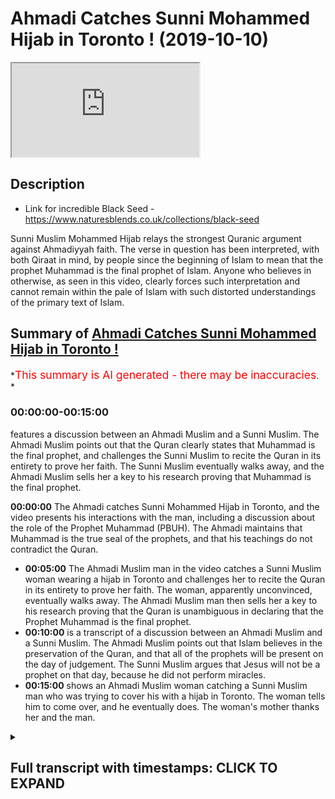 # Ahmadi Catches Sunni Mohammed Hijab in Toronto ! (2019-10-10)

<iframe loading='lazy' allow='autoplay' src='https://www.youtube.com/embed/yl2ifwqqOtQ'></iframe>

## Description

- Link for incredible Black Seed - <https://www.naturesblends.co.uk/collections/black-seed>

Sunni Muslim Mohammed Hijab relays the strongest Quranic argument against Ahmadiyyah faith. The verse in question has been interpreted, with both Qiraat in mind, by people since the beginning of Islam to mean that the prophet Muhammad is the final prophet of Islam. Anyone who believes in otherwise, as seen in this video, clearly forces such interpretation and cannot remain within the pale of Islam with such distorted understandings of the primary text of Islam.

## Summary of [Ahmadi Catches Sunni Mohammed Hijab in Toronto !](https://www.youtube.com/watch?v=yl2ifwqqOtQ)

*<span style="color:red; font-size:125%">This summary is AI generated - there may be inaccuracies</span>. *

### <a onclick="modifyYTiframeseektime('0')">00:00:00-00:15:00</a>

 features a discussion between an Ahmadi Muslim and a Sunni Muslim. The Ahmadi Muslim points out that the Quran clearly states that Muhammad is the final prophet, and challenges the Sunni Muslim to recite the Quran in its entirety to prove her faith. The Sunni Muslim eventually walks away, and the Ahmadi Muslim sells her a key to his research proving that Muhammad is the final prophet.

**<a onclick="modifyYTiframeseektime('0')">00:00:00</a>** The Ahmadi catches Sunni Mohammed Hijab in Toronto, and the video presents his interactions with the man, including a discussion about the role of the Prophet Muhammad (PBUH). The Ahmadi maintains that Muhammad is the true seal of the prophets, and that his teachings do not contradict the Quran.

- **<a onclick="modifyYTiframeseektime('300')">00:05:00</a>** The Ahmadi Muslim man in the video catches a Sunni Muslim woman wearing a hijab in Toronto and challenges her to recite the Quran in its entirety to prove her faith. The woman, apparently unconvinced, eventually walks away. The Ahmadi Muslim man then sells her a key to his research proving that the Quran is unambiguous in declaring that the Prophet Muhammad is the final prophet.
- **<a onclick="modifyYTiframeseektime('600')">00:10:00</a>**  is a transcript of a discussion between an Ahmadi Muslim and a Sunni Muslim. The Ahmadi Muslim points out that Islam believes in the preservation of the Quran, and that all of the prophets will be present on the day of judgement. The Sunni Muslim argues that Jesus will not be a prophet on that day, because he did not perform miracles.
- **<a onclick="modifyYTiframeseektime('900')">00:15:00</a>** shows an Ahmadi Muslim woman catching a Sunni Muslim man who was trying to cover his  with a hijab in Toronto. The woman tells him to come over, and he eventually does. The woman's mother thanks her and the man.

<details><summary><h2>Full transcript with timestamps: CLICK TO EXPAND</h2></summary>

<a onclick="modifyYTiframeseektime('0')">0:00:00</a> Mollie Kuramoto liable catalyzed make  
<a onclick="modifyYTiframeseektime('2')">0:00:02</a> sure that you try these supplements out  
<a onclick="modifyYTiframeseektime('5')">0:00:05</a> there very very good very healthy  
<a onclick="modifyYTiframeseektime('7')">0:00:07</a> natural and you can check the link in  
<a onclick="modifyYTiframeseektime('11')">0:00:11</a> the description box that is nature's  
<a onclick="modifyYTiframeseektime('13')">0:00:13</a> blend black seed oil and they have other  
<a onclick="modifyYTiframeseektime('15')">0:00:15</a> things as well oh yeah a little boy boy  
<a onclick="modifyYTiframeseektime('21')">0:00:21</a> boy hope you enjoy the video so this  
<a onclick="modifyYTiframeseektime('25')">0:00:25</a> first can't be talking about you know  
<a onclick="modifyYTiframeseektime('29')">0:00:29</a> why because the narrative is juices  
<a onclick="modifyYTiframeseektime('34')">0:00:34</a> right he's the second coming of Jesus  
<a onclick="modifyYTiframeseektime('39')">0:00:39</a> this is Jesus in the verse that's  
<a onclick="modifyYTiframeseektime('41')">0:00:41</a> talking there's going to be a prefer  
<a onclick="modifyYTiframeseektime('42')">0:00:42</a> after me called amp so he's the French  
<a onclick="modifyYTiframeseektime('45')">0:00:45</a> in this verse this Jesus Christ is  
<a onclick="modifyYTiframeseektime('49')">0:00:49</a> differentiating between himself and  
<a onclick="modifyYTiframeseektime('51')">0:00:51</a> damnit do you see this point because  
<a onclick="modifyYTiframeseektime('55')">0:00:55</a> Jesus insane embodies Muhammad there's  
<a onclick="modifyYTiframeseektime('59')">0:00:59</a> going to be a prophet after me called  
<a onclick="modifyYTiframeseektime('60')">0:01:00</a> Ahmed and it's not him and it's not a  
<a onclick="modifyYTiframeseektime('64')">0:01:04</a> sir it's a different individual  
<a onclick="modifyYTiframeseektime('65')">0:01:05</a> completely docile said about the  
<a onclick="modifyYTiframeseektime('71')">0:01:11</a> latter-day Messiah right so that's him  
<a onclick="modifyYTiframeseektime('75')">0:01:15</a> but then the moment also prophesied in  
<a onclick="modifyYTiframeseektime('77')">0:01:17</a> the Koran that the latter day Messiah  
<a onclick="modifyYTiframeseektime('79')">0:01:19</a> will come believe it just it's just a  
<a onclick="modifyYTiframeseektime('88')">0:01:28</a> person that that is we believe is Kalam  
<a onclick="modifyYTiframeseektime('90')">0:01:30</a> emit you guys believe it's because era  
<a onclick="modifyYTiframeseektime('96')">0:01:36</a> because he says death right it can be  
<a onclick="modifyYTiframeseektime('98')">0:01:38</a> ISA or again right cuz in the Quran  
<a onclick="modifyYTiframeseektime('101')">0:01:41</a> itself all messengers before the holy  
<a onclick="modifyYTiframeseektime('103')">0:01:43</a> prophet of nine with respect the over  
<a onclick="modifyYTiframeseektime('105')">0:01:45</a> all due respect even if we took even if  
<a onclick="modifyYTiframeseektime('108')">0:01:48</a> we take your interpretation of that  
<a onclick="modifyYTiframeseektime('109')">0:01:49</a> seriously and that Jesus is dead yeah  
<a onclick="modifyYTiframeseektime('111')">0:01:51</a> let's take your interpretation seriously  
<a onclick="modifyYTiframeseektime('112')">0:01:52</a> even if Jesus is dead it doesn't mean  
<a onclick="modifyYTiframeseektime('115')">0:01:55</a> that the person that has to be the next  
<a onclick="modifyYTiframeseektime('116')">0:01:56</a> Messiah is gonna be a map so the result  
<a onclick="modifyYTiframeseektime('120')">0:02:00</a> then we start talking about like the  
<a onclick="modifyYTiframeseektime('122')">0:02:02</a> character ray of the promised Messiah  
<a onclick="modifyYTiframeseektime('123')">0:02:03</a> I'm sorry  
<a onclick="modifyYTiframeseektime('125')">0:02:05</a> because our time with the character and  
<a onclick="modifyYTiframeseektime('127')">0:02:07</a> the signs in the ground that showed that  
<a onclick="modifyYTiframeseektime('129')">0:02:09</a> use ones can give me some idea  
<a onclick="modifyYTiframeseektime('131')">0:02:11</a> truthfulness right but right he's known  
<a onclick="modifyYTiframeseektime('136')">0:02:16</a> as a truthful person right not like the  
<a onclick="modifyYTiframeseektime('138')">0:02:18</a> criteria or somebody to be composite  
<a onclick="modifyYTiframeseektime('140')">0:02:20</a> right which worse are you talking about  
<a onclick="modifyYTiframeseektime('142')">0:02:22</a> I think it's from the Hatice actually  
<a onclick="modifyYTiframeseektime('145')">0:02:25</a> alright so it directly corresponds to  
<a onclick="modifyYTiframeseektime('147')">0:02:27</a> the Quran wreck it doesn't contradict  
<a onclick="modifyYTiframeseektime('149')">0:02:29</a> this I understand what you say you  
<a onclick="modifyYTiframeseektime('155')">0:02:35</a> confuse I understand you look like  
<a onclick="modifyYTiframeseektime('157')">0:02:37</a> you're honest and genuine I'm humble  
<a onclick="modifyYTiframeseektime('160')">0:02:40</a> individual and I respect the fact that  
<a onclick="modifyYTiframeseektime('161')">0:02:41</a> he's taking the time to come and ask me  
<a onclick="modifyYTiframeseektime('163')">0:02:43</a> these questions I really do I'm gonna  
<a onclick="modifyYTiframeseektime('165')">0:02:45</a> give you two or three evidences I think  
<a onclick="modifyYTiframeseektime('167')">0:02:47</a> which means that they don't actually  
<a onclick="modifyYTiframeseektime('169')">0:02:49</a> allow anyone to have any I want you to  
<a onclick="modifyYTiframeseektime('195')">0:03:15</a> come see me by all means come recluses  
<a onclick="modifyYTiframeseektime('201')">0:03:21</a> that's not a problem because I don't  
<a onclick="modifyYTiframeseektime('203')">0:03:23</a> have to give my number to people what's  
<a onclick="modifyYTiframeseektime('205')">0:03:25</a> up with all due respect I've got a lot  
<a onclick="modifyYTiframeseektime('206')">0:03:26</a> of people what Atkins you know but if  
<a onclick="modifyYTiframeseektime('208')">0:03:28</a> someone wants to if someone was to speak  
<a onclick="modifyYTiframeseektime('211')">0:03:31</a> to me I'm gonna be in the conference  
<a onclick="modifyYTiframeseektime('212')">0:03:32</a> tonight so you can come to the  
<a onclick="modifyYTiframeseektime('214')">0:03:34</a> conference he's welcome to the  
<a onclick="modifyYTiframeseektime('215')">0:03:35</a> conference okay and if you want to have  
<a onclick="modifyYTiframeseektime('218')">0:03:38</a> a discussion with me after the  
<a onclick="modifyYTiframeseektime('219')">0:03:39</a> conference  
<a onclick="modifyYTiframeseektime('219')">0:03:39</a> consider this a public and you either go  
<a onclick="modifyYTiframeseektime('222')">0:03:42</a> tell him right yeah cuz yeah I don't  
<a onclick="modifyYTiframeseektime('225')">0:03:45</a> want to waste time with anyone  
<a onclick="modifyYTiframeseektime('227')">0:03:47</a> right we consider this a public  
<a onclick="modifyYTiframeseektime('229')">0:03:49</a> invitation I'm saying consider a public  
<a onclick="modifyYTiframeseektime('236')">0:03:56</a> invitation okay a public invitation for  
<a onclick="modifyYTiframeseektime('239')">0:03:59</a> you your your friend that you're  
<a onclick="modifyYTiframeseektime('241')">0:04:01</a> considering a scholar yeah he's a  
<a onclick="modifyYTiframeseektime('242')">0:04:02</a> scholar in the Hadees so you know fine  
<a onclick="modifyYTiframeseektime('247')">0:04:07</a> obviously I can't nope it's not about  
<a onclick="modifyYTiframeseektime('249')">0:04:09</a> being you bro finally the true facility  
<a onclick="modifyYTiframeseektime('253')">0:04:13</a> even if I don't approve you right I  
<a onclick="modifyYTiframeseektime('254')">0:04:14</a> couldn't right yeah it's not it's  
<a onclick="modifyYTiframeseektime('257')">0:04:17</a> alright if you had the truth and I  
<a onclick="modifyYTiframeseektime('259')">0:04:19</a> didn't I would not be able to prove you  
<a onclick="modifyYTiframeseektime('260')">0:04:20</a> wrong if I tried to prove to you that  
<a onclick="modifyYTiframeseektime('262')">0:04:22</a> two plus two equals five whatever  
<a onclick="modifyYTiframeseektime('264')">0:04:24</a> however clever I am it's not gonna work  
<a onclick="modifyYTiframeseektime('266')">0:04:26</a> because no one's gonna believe it I  
<a onclick="modifyYTiframeseektime('270')">0:04:30</a> think this is less complicated because  
<a onclick="modifyYTiframeseektime('272')">0:04:32</a> you have a prophet saying let there be a  
<a onclick="modifyYTiframeseektime('273')">0:04:33</a> body there's no prefer to me you have in  
<a onclick="modifyYTiframeseektime('276')">0:04:36</a> the Quran it says Ottoman Navy in that  
<a onclick="modifyYTiframeseektime('278')">0:04:38</a> he's the fine no profit no just so it's  
<a onclick="modifyYTiframeseektime('281')">0:04:41</a> to Christ there's a long time that's to  
<a onclick="modifyYTiframeseektime('284')">0:04:44</a> you there's to your heart I'm a seal and  
<a onclick="modifyYTiframeseektime('287')">0:04:47</a> heart Tim is final seal bro do you know  
<a onclick="modifyYTiframeseektime('293')">0:04:53</a> the phrase oh there's two Korat you can  
<a onclick="modifyYTiframeseektime('296')">0:04:56</a> recite it as hot n and hot Tim hard time  
<a onclick="modifyYTiframeseektime('299')">0:04:59</a> means the seal of the prophets heart Tim  
<a onclick="modifyYTiframeseektime('302')">0:05:02</a> means the final prophet heart it means  
<a onclick="modifyYTiframeseektime('304')">0:05:04</a> your is the final one unless someone  
<a onclick="modifyYTiframeseektime('307')">0:05:07</a> wants to say I don't believe in that  
<a onclick="modifyYTiframeseektime('308')">0:05:08</a> Quran in that case I'll say if that  
<a onclick="modifyYTiframeseektime('311')">0:05:11</a> person says I'm sorry to say because the  
<a onclick="modifyYTiframeseektime('313')">0:05:13</a> Quran says if I taught me no know about  
<a onclick="modifyYTiframeseektime('315')">0:05:15</a> leaky tabby or check for an IV Bob do  
<a onclick="modifyYTiframeseektime('317')">0:05:17</a> you believe in Plus of the book and  
<a onclick="modifyYTiframeseektime('318')">0:05:18</a> disbelieve in parts of the book so you  
<a onclick="modifyYTiframeseektime('320')">0:05:20</a> believe in it when it's in line with  
<a onclick="modifyYTiframeseektime('322')">0:05:22</a> your with what scholars say and you just  
<a onclick="modifyYTiframeseektime('325')">0:05:25</a> believe in it when it's more in line  
<a onclick="modifyYTiframeseektime('326')">0:05:26</a> with and that's what the Quran says it  
<a onclick="modifyYTiframeseektime('328')">0:05:28</a> Taliban al bab has been duly level mercy  
<a onclick="modifyYTiframeseektime('331')">0:05:31</a> happy no Maryam Allah since that they've  
<a onclick="modifyYTiframeseektime('333')">0:05:33</a> taken the rabbi's in the priests as God  
<a onclick="modifyYTiframeseektime('335')">0:05:35</a> to precise a lot and I said no Maria so  
<a onclick="modifyYTiframeseektime('338')">0:05:38</a> as far as not to fall into that category  
<a onclick="modifyYTiframeseektime('340')">0:05:40</a> of people and then I'd even had him who  
<a onclick="modifyYTiframeseektime('345')">0:05:45</a> who was an extra Sein  
<a onclick="modifyYTiframeseektime('347')">0:05:47</a> he said we didn't used to take her who  
<a onclick="modifyYTiframeseektime('349')">0:05:49</a> didn't used to say Carabas amongst as  
<a onclick="modifyYTiframeseektime('351')">0:05:51</a> gods besides God then the Prophet said  
<a onclick="modifyYTiframeseektime('353')">0:05:53</a> to him did they not make Hallel what  
<a onclick="modifyYTiframeseektime('355')">0:05:55</a> alarm it's Haram and make her a llama  
<a onclick="modifyYTiframeseektime('358')">0:05:58</a> Talon and they said he said yeah so the  
<a onclick="modifyYTiframeseektime('360')">0:06:00</a> point is is that you've all got to be  
<a onclick="modifyYTiframeseektime('361')">0:06:01</a> clear we speaking to Christians with a  
<a onclick="modifyYTiframeseektime('363')">0:06:03</a> look for example truly is not mentioned  
<a onclick="modifyYTiframeseektime('365')">0:06:05</a> in your Bible co-equal co-channel  
<a onclick="modifyYTiframeseektime('368')">0:06:08</a> persons of the Trinity you know this was  
<a onclick="modifyYTiframeseektime('370')">0:06:10</a> the development that came 300 years  
<a onclick="modifyYTiframeseektime('372')">0:06:12</a> after which they show us something  
<a onclick="modifyYTiframeseektime('373')">0:06:13</a> concrete within your own unpreserved  
<a onclick="modifyYTiframeseektime('375')">0:06:15</a> texts we're saying we're even better  
<a onclick="modifyYTiframeseektime('377')">0:06:17</a> than look we have the same preserved  
<a onclick="modifyYTiframeseektime('379')">0:06:19</a> text look ucky me and you have preserved  
<a onclick="modifyYTiframeseektime('381')">0:06:21</a> text they don't have preserved text  
<a onclick="modifyYTiframeseektime('384')">0:06:24</a> we agree with the anus Allah we have a  
<a onclick="modifyYTiframeseektime('386')">0:06:26</a> perfect it's a perfect book and is  
<a onclick="modifyYTiframeseektime('388')">0:06:28</a> preserved no one can say this verse is  
<a onclick="modifyYTiframeseektime('389')">0:06:29</a> not meant to be recited like that if I  
<a onclick="modifyYTiframeseektime('391')">0:06:31</a> say heart him unless why if someone says  
<a onclick="modifyYTiframeseektime('395')">0:06:35</a> yeah so if someone says this there's  
<a onclick="modifyYTiframeseektime('398')">0:06:38</a> only two you can't have a different  
<a onclick="modifyYTiframeseektime('400')">0:06:40</a> interpretation I'm saying this I'm  
<a onclick="modifyYTiframeseektime('402')">0:06:42</a> saying that if this are these are the  
<a onclick="modifyYTiframeseektime('404')">0:06:44</a> two only ways to reciting at verse 10  
<a onclick="modifyYTiframeseektime('407')">0:06:47</a> and hurt him  
<a onclick="modifyYTiframeseektime('408')">0:06:48</a> yeah hard time means the seal you're  
<a onclick="modifyYTiframeseektime('410')">0:06:50</a> right I agree with you  
<a onclick="modifyYTiframeseektime('411')">0:06:51</a> ha Tim means their final like for  
<a onclick="modifyYTiframeseektime('416')">0:06:56</a> example you can recite you know malakoma  
<a onclick="modifyYTiframeseektime('418')">0:06:58</a> dean malakoma team is the owner of the  
<a onclick="modifyYTiframeseektime('420')">0:07:00</a> day of judgment  
<a onclick="modifyYTiframeseektime('421')">0:07:01</a> Mele Chioma Dean sick one forgot family  
<a onclick="modifyYTiframeseektime('431')">0:07:11</a> this is it malakoma Deen means owner of  
<a onclick="modifyYTiframeseektime('433')">0:07:13</a> the day of judgment Malek Yama team  
<a onclick="modifyYTiframeseektime('436')">0:07:16</a> malakoma team means the king of the day  
<a onclick="modifyYTiframeseektime('439')">0:07:19</a> of judgment now if someone says I don't  
<a onclick="modifyYTiframeseektime('441')">0:07:21</a> believe that Allah is the king of the  
<a onclick="modifyYTiframeseektime('442')">0:07:22</a> day of judgment I don't believe that  
<a onclick="modifyYTiframeseektime('445')">0:07:25</a> I'll say why are you disbelieving in to  
<a onclick="modifyYTiframeseektime('447')">0:07:27</a> us I say Mele kill me Dean I think the  
<a onclick="modifyYTiframeseektime('449')">0:07:29</a> Sony verse from Quran Allah says Allah  
<a onclick="modifyYTiframeseektime('451')">0:07:31</a> is the owner yeah so you believe this is  
<a onclick="modifyYTiframeseektime('455')">0:07:35</a> haunted so hot it is preserved yes you  
<a onclick="modifyYTiframeseektime('458')">0:07:38</a> know you're not gonna say that the word  
<a onclick="modifyYTiframeseektime('459')">0:07:39</a> heart him is unpreserved the one's heart  
<a onclick="modifyYTiframeseektime('461')">0:07:41</a> him and heart and both of them are  
<a onclick="modifyYTiframeseektime('462')">0:07:42</a> preserved Plus Alliance preserve pipe if  
<a onclick="modifyYTiframeseektime('465')">0:07:45</a> if hearten is preserved and the Quran is  
<a onclick="modifyYTiframeseektime('467')">0:07:47</a> preserved  
<a onclick="modifyYTiframeseektime('468')">0:07:48</a> there's only one more thing you can do  
<a onclick="modifyYTiframeseektime('470')">0:07:50</a> now you have to go into the books of the  
<a onclick="modifyYTiframeseektime('474')">0:07:54</a> Arabs the three Arabs the poetry the  
<a onclick="modifyYTiframeseektime('478')">0:07:58</a> power miss Oracle the dictionaries and  
<a onclick="modifyYTiframeseektime('481')">0:08:01</a> find me anyone that says heart him does  
<a onclick="modifyYTiframeseektime('484')">0:08:04</a> not mean the final if you find that  
<a onclick="modifyYTiframeseektime('486')">0:08:06</a> allow shake your hand and agree with you  
<a onclick="modifyYTiframeseektime('488')">0:08:08</a> but if you can't find that then we must  
<a onclick="modifyYTiframeseektime('490')">0:08:10</a> agree the Quran is explicit and is  
<a onclick="modifyYTiframeseektime('493')">0:08:13</a> unequivocal and it's unambiguous and is  
<a onclick="modifyYTiframeseektime('496')">0:08:16</a> completely clear in the fact that the  
<a onclick="modifyYTiframeseektime('500')">0:08:20</a> Quran says ha Tim which means the final  
<a onclick="modifyYTiframeseektime('504')">0:08:24</a> not only hot ember hurt him you see the  
<a onclick="modifyYTiframeseektime('506')">0:08:26</a> point here this is a lie it is an  
<a onclick="modifyYTiframeseektime('509')">0:08:29</a> impossible verse to translate the other  
<a onclick="modifyYTiframeseektime('511')">0:08:31</a> way cut him yeah  
<a onclick="modifyYTiframeseektime('514')">0:08:34</a> I'm selling you a key I've done the  
<a onclick="modifyYTiframeseektime('516')">0:08:36</a> research I can't  
<a onclick="modifyYTiframeseektime('517')">0:08:37</a> for to make a mistake do you know how  
<a onclick="modifyYTiframeseektime('518')">0:08:38</a> many people are gonna watch this I can't  
<a onclick="modifyYTiframeseektime('520')">0:08:40</a> afford to make a mistake yeah I've read  
<a onclick="modifyYTiframeseektime('524')">0:08:44</a> yeah I can't right now I can't afford to  
<a onclick="modifyYTiframeseektime('527')">0:08:47</a> make a mistake Hatem means the final and  
<a onclick="modifyYTiframeseektime('529')">0:08:49</a> so if that was not the case they would  
<a onclick="modifyYTiframeseektime('532')">0:08:52</a> be making thousands of videos about me  
<a onclick="modifyYTiframeseektime('534')">0:08:54</a> saying look he doesn't even know Arabic  
<a onclick="modifyYTiframeseektime('536')">0:08:56</a> because Hudson doesn't mean final like  
<a onclick="modifyYTiframeseektime('544')">0:09:04</a> Malik and Malik you have Malik is a  
<a onclick="modifyYTiframeseektime('547')">0:09:07</a> killer of the Quran which means owner  
<a onclick="modifyYTiframeseektime('550')">0:09:10</a> yes yes it's true killer as at the Quran  
<a onclick="modifyYTiframeseektime('553')">0:09:13</a> I'm sure you're aware of this yeah so  
<a onclick="modifyYTiframeseektime('555')">0:09:15</a> you can recite them if you look at the  
<a onclick="modifyYTiframeseektime('557')">0:09:17</a> Quran you can recite for Tom Foreman  
<a onclick="modifyYTiframeseektime('558')">0:09:18</a> alhamdulillah blah I mean I marry Keo it  
<a onclick="modifyYTiframeseektime('562')">0:09:22</a> could be seal of the prophets  
<a onclick="modifyYTiframeseektime('565')">0:09:25</a> look cannot be a contradiction  
<a onclick="modifyYTiframeseektime('567')">0:09:27</a> look yeah when you have a killer like  
<a onclick="modifyYTiframeseektime('570')">0:09:30</a> that if you never be contradictory to  
<a onclick="modifyYTiframeseektime('572')">0:09:32</a> each other that means you're saying this  
<a onclick="modifyYTiframeseektime('573')">0:09:33</a> contradiction the Quran sorry look  
<a onclick="modifyYTiframeseektime('575')">0:09:35</a> there's the point is not preserved or  
<a onclick="modifyYTiframeseektime('577')">0:09:37</a> that is contradicting itself or you try  
<a onclick="modifyYTiframeseektime('579')">0:09:39</a> and bring out some new Arabic some funky  
<a onclick="modifyYTiframeseektime('581')">0:09:41</a> Arabic but in either three cases the  
<a onclick="modifyYTiframeseektime('583')">0:09:43</a> situation is one situation is the Quran  
<a onclick="modifyYTiframeseektime('586')">0:09:46</a> says it's the final prophet and there's  
<a onclick="modifyYTiframeseektime('587')">0:09:47</a> no way of bypassing that unless someone  
<a onclick="modifyYTiframeseektime('590')">0:09:50</a> does some kind of Co for you see what  
<a onclick="modifyYTiframeseektime('593')">0:09:53</a> I'm trying to say you have to say that  
<a onclick="modifyYTiframeseektime('595')">0:09:55</a> the finds are contradicting itself you  
<a onclick="modifyYTiframeseektime('596')">0:09:56</a> have says I'm preserved or you say the  
<a onclick="modifyYTiframeseektime('598')">0:09:58</a> Arabic I've got it completely wrong and  
<a onclick="modifyYTiframeseektime('599')">0:09:59</a> you give me some evidences from the  
<a onclick="modifyYTiframeseektime('601')">0:10:01</a> first 300 pre Islam show me that you get  
<a onclick="modifyYTiframeseektime('604')">0:10:04</a> aunt Alicia dead or the Lockhart's of  
<a onclick="modifyYTiframeseektime('606')">0:10:06</a> the Arabs and tell me that you know give  
<a onclick="modifyYTiframeseektime('609')">0:10:09</a> me some evidence that Hakim doesn't mean  
<a onclick="modifyYTiframeseektime('611')">0:10:11</a> you have to go yeah I'm finish is  
<a onclick="modifyYTiframeseektime('614')">0:10:14</a> anything you want to say to that  
<a onclick="modifyYTiframeseektime('616')">0:10:16</a> do you see does that make sense for it  
<a onclick="modifyYTiframeseektime('617')">0:10:17</a> makes sense but I we have like we like  
<a onclick="modifyYTiframeseektime('621')">0:10:21</a> we have some like Arabic dictionary  
<a onclick="modifyYTiframeseektime('623')">0:10:23</a> right yes we we only seem cotton but you  
<a onclick="modifyYTiframeseektime('631')">0:10:31</a> only believe in the seal of the prophets  
<a onclick="modifyYTiframeseektime('633')">0:10:33</a> like that that's that's the that's the  
<a onclick="modifyYTiframeseektime('635')">0:10:35</a> first the translation the first seal of  
<a onclick="modifyYTiframeseektime('637')">0:10:37</a> the process is find us  
<a onclick="modifyYTiframeseektime('638')">0:10:38</a> even I like are saying that right so I'm  
<a onclick="modifyYTiframeseektime('643')">0:10:43</a> a Muslim right regardless I are you a  
<a onclick="modifyYTiframeseektime('645')">0:10:45</a> Muslim that believes in the preservation  
<a onclick="modifyYTiframeseektime('646')">0:10:46</a> of the Quran yes all right so when I say  
<a onclick="modifyYTiframeseektime('649')">0:10:49</a> if I  
<a onclick="modifyYTiframeseektime('649')">0:10:49</a> I'm reciting the Quran now and I'm in  
<a onclick="modifyYTiframeseektime('652')">0:10:52</a> the prayer and I say Mele Chioma Dean  
<a onclick="modifyYTiframeseektime('654')">0:10:54</a> are you gonna correct me not Malik Malik  
<a onclick="modifyYTiframeseektime('659')">0:10:59</a> Malik means King but it's you know the  
<a onclick="modifyYTiframeseektime('663')">0:11:03</a> son cannot ten ways you can recite the  
<a onclick="modifyYTiframeseektime('665')">0:11:05</a> Quran four of them you can recite them  
<a onclick="modifyYTiframeseektime('668')">0:11:08</a> the word Malik oh now there's six of  
<a onclick="modifyYTiframeseektime('670')">0:11:10</a> them which is actually more you can say  
<a onclick="modifyYTiframeseektime('672')">0:11:12</a> Malik so if I say Malik comedy no they  
<a onclick="modifyYTiframeseektime('676')">0:11:16</a> don't mean the same one means honor and  
<a onclick="modifyYTiframeseektime('678')">0:11:18</a> one means King but we say as Muslims we  
<a onclick="modifyYTiframeseektime('680')">0:11:20</a> believe that Allah is the owner and the  
<a onclick="modifyYTiframeseektime('682')">0:11:22</a> king you can go on our scale in via MIDI  
<a onclick="modifyYTiframeseektime('684')">0:11:24</a> scholars none of them are gonna deny  
<a onclick="modifyYTiframeseektime('685')">0:11:25</a> that Allah is the owner and the king  
<a onclick="modifyYTiframeseektime('686')">0:11:26</a> because as far as I know they don't deny  
<a onclick="modifyYTiframeseektime('688')">0:11:28</a> the Quran they don't deny the  
<a onclick="modifyYTiframeseektime('689')">0:11:29</a> preservation of the Quran right and that  
<a onclick="modifyYTiframeseektime('691')">0:11:31</a> they will preserve through the crowds  
<a onclick="modifyYTiframeseektime('693')">0:11:33</a> right let's say that it is true right  
<a onclick="modifyYTiframeseektime('695')">0:11:35</a> yes let's say he's the last prophet but  
<a onclick="modifyYTiframeseektime('698')">0:11:38</a> then you guys now believe that you saw  
<a onclick="modifyYTiframeseektime('700')">0:11:40</a> will come down remember he's not a  
<a onclick="modifyYTiframeseektime('702')">0:11:42</a> prophet or are you guys gonna strip them  
<a onclick="modifyYTiframeseektime('704')">0:11:44</a> away of prophet he's gonna come back  
<a onclick="modifyYTiframeseektime('707')">0:11:47</a> when he comes back like all the prophets  
<a onclick="modifyYTiframeseektime('709')">0:11:49</a> the beginning brother all the prophets  
<a onclick="modifyYTiframeseektime('711')">0:11:51</a> America it's not just I say no one makes  
<a onclick="modifyYTiframeseektime('715')">0:11:55</a> a distinction look the day of judgment  
<a onclick="modifyYTiframeseektime('718')">0:11:58</a> is as real as this world all of the  
<a onclick="modifyYTiframeseektime('721')">0:12:01</a> prophets are going to be raised on the  
<a onclick="modifyYTiframeseektime('722')">0:12:02</a> day of judgment do you agree alright so  
<a onclick="modifyYTiframeseektime('725')">0:12:05</a> when they come back are they gonna come  
<a onclick="modifyYTiframeseektime('726')">0:12:06</a> back as prophets ah  
<a onclick="modifyYTiframeseektime('728')">0:12:08</a> now if they come back as prophets or do  
<a onclick="modifyYTiframeseektime('730')">0:12:10</a> you believe there's going to be prophesy  
<a onclick="modifyYTiframeseektime('735')">0:12:15</a> their functionality as a prophet as a  
<a onclick="modifyYTiframeseektime('738')">0:12:18</a> law giver as someone who has been  
<a onclick="modifyYTiframeseektime('740')">0:12:20</a> receiving wahi to guide the people that  
<a onclick="modifyYTiframeseektime('743')">0:12:23</a> has come to a cessation at their death  
<a onclick="modifyYTiframeseektime('748')">0:12:28</a> I'm given example it doesn't have to be  
<a onclick="modifyYTiframeseektime('750')">0:12:30</a> right and there's difference between  
<a onclick="modifyYTiframeseektime('751')">0:12:31</a> between what is the difference maybe and  
<a onclick="modifyYTiframeseektime('755')">0:12:35</a> so the point I'm making to you is this  
<a onclick="modifyYTiframeseektime('757')">0:12:37</a> is that the argument falls on his face  
<a onclick="modifyYTiframeseektime('759')">0:12:39</a> when we talk about okay he's going to  
<a onclick="modifyYTiframeseektime('760')">0:12:40</a> come back well all of the professor's  
<a onclick="modifyYTiframeseektime('762')">0:12:42</a> will come back even worse than this okay  
<a onclick="modifyYTiframeseektime('764')">0:12:44</a> you will be less knowledge Alistair all  
<a onclick="modifyYTiframeseektime('767')">0:12:47</a> Miraj when the prof  
<a onclick="modifyYTiframeseektime('769')">0:12:49</a> actually believe insufficient I  
<a onclick="modifyYTiframeseektime('771')">0:12:51</a> understand fine let's move on but the  
<a onclick="modifyYTiframeseektime('774')">0:12:54</a> point is on the day of judgment on the  
<a onclick="modifyYTiframeseektime('776')">0:12:56</a> day of judgment it's as simple as this  
<a onclick="modifyYTiframeseektime('778')">0:12:58</a> we believe all the prophets are going to  
<a onclick="modifyYTiframeseektime('780')">0:13:00</a> be there  
<a onclick="modifyYTiframeseektime('780')">0:13:00</a> now you asked it asking me well Jesus  
<a onclick="modifyYTiframeseektime('784')">0:13:04</a> will his thing is his placement as a  
<a onclick="modifyYTiframeseektime('788')">0:13:08</a> prophet be stripped away from I'll ask  
<a onclick="modifyYTiframeseektime('790')">0:13:10</a> you the same question all of those  
<a onclick="modifyYTiframeseektime('791')">0:13:11</a> people are going to be prophets but  
<a onclick="modifyYTiframeseektime('793')">0:13:13</a> their functionality yes  
<a onclick="modifyYTiframeseektime('796')">0:13:16</a> well not who's gonna be the leader of  
<a onclick="modifyYTiframeseektime('797')">0:13:17</a> them Mohamed Salah son I was laughing  
<a onclick="modifyYTiframeseektime('800')">0:13:20</a> but is it Mohamed Salah I said I was  
<a onclick="modifyYTiframeseektime('803')">0:13:23</a> gonna do so file and Cobra and so-and-so  
<a onclick="modifyYTiframeseektime('804')">0:13:24</a> fry the point is not about this is about  
<a onclick="modifyYTiframeseektime('810')">0:13:30</a> chronology you're saying to me because  
<a onclick="modifyYTiframeseektime('813')">0:13:33</a> you're saying this is the only argument  
<a onclick="modifyYTiframeseektime('815')">0:13:35</a> you really have now touching on straws  
<a onclick="modifyYTiframeseektime('816')">0:13:36</a> you left you're saying that look do you  
<a onclick="modifyYTiframeseektime('819')">0:13:39</a> guys believe in a second coming of Jesus  
<a onclick="modifyYTiframeseektime('821')">0:13:41</a> now that must that must mean necessarily  
<a onclick="modifyYTiframeseektime('822')">0:13:42</a> that there's another professor from  
<a onclick="modifyYTiframeseektime('825')">0:13:45</a> Mohammed well I'm saying we believe that  
<a onclick="modifyYTiframeseektime('827')">0:13:47</a> all of the profitable Mohammed in the  
<a onclick="modifyYTiframeseektime('829')">0:13:49</a> day of judgment Mohammed is gonna come  
<a onclick="modifyYTiframeseektime('830')">0:13:50</a> back as well then if all of them are  
<a onclick="modifyYTiframeseektime('835')">0:13:55</a> gonna come back they're gonna come back  
<a onclick="modifyYTiframeseektime('841')">0:14:01</a> in a different capacity because I'll  
<a onclick="modifyYTiframeseektime('843')">0:14:03</a> assess you for the word Nabi it means  
<a onclick="modifyYTiframeseektime('845')">0:14:05</a> you you know being given news or  
<a onclick="modifyYTiframeseektime('847')">0:14:07</a> something yeah you've been given news  
<a onclick="modifyYTiframeseektime('849')">0:14:09</a> now they're not coming back to be given  
<a onclick="modifyYTiframeseektime('850')">0:14:10</a> news and then deliver that news they're  
<a onclick="modifyYTiframeseektime('852')">0:14:12</a> coming back to be judged for example or  
<a onclick="modifyYTiframeseektime('855')">0:14:15</a> in the case of Jesus to make a judgement  
<a onclick="modifyYTiframeseektime('857')">0:14:17</a> okay they come back with specified rules  
<a onclick="modifyYTiframeseektime('860')">0:14:20</a> not with the role that they had before  
<a onclick="modifyYTiframeseektime('862')">0:14:22</a> so the point I'm making sure that the  
<a onclick="modifyYTiframeseektime('865')">0:14:25</a> verse see look you have to say it  
<a onclick="modifyYTiframeseektime('867')">0:14:27</a> yourself you and this shows I'm not  
<a onclick="modifyYTiframeseektime('870')">0:14:30</a> saying that it's about you bro I'm  
<a onclick="modifyYTiframeseektime('871')">0:14:31</a> saying it shows you you're willing to  
<a onclick="modifyYTiframeseektime('872')">0:14:32</a> leave all of Islam for Ahmadiyya because  
<a onclick="modifyYTiframeseektime('875')">0:14:35</a> you will intimate the Quran contradicts  
<a onclick="modifyYTiframeseektime('877')">0:14:37</a> itself yeah which would be impossible  
<a onclick="modifyYTiframeseektime('879')">0:14:39</a> unless I said not a godly word in order  
<a onclick="modifyYTiframeseektime('882')">0:14:42</a> to avoid the fact that the verse says  
<a onclick="modifyYTiframeseektime('884')">0:14:44</a> why it says which is it shows you it's  
<a onclick="modifyYTiframeseektime('886')">0:14:46</a> quite disturbing the point I'm making it  
<a onclick="modifyYTiframeseektime('889')">0:14:49</a> to you is very simple right the Quran  
<a onclick="modifyYTiframeseektime('891')">0:14:51</a> says that Prophet Muhammad is the final  
<a onclick="modifyYTiframeseektime('894')">0:14:54</a> prophet ha terminally  
<a onclick="modifyYTiframeseektime('895')">0:14:55</a> let's let it be there yeah that's how it  
<a onclick="modifyYTiframeseektime('900')">0:15:00</a> is  
<a onclick="modifyYTiframeseektime('902')">0:15:02</a> the stethoscope the scholar brother tell  
<a onclick="modifyYTiframeseektime('907')">0:15:07</a> him to come  
<a onclick="modifyYTiframeseektime('907')">0:15:07</a> please mr. saga Koopa come yes it's our  
<a onclick="modifyYTiframeseektime('914')">0:15:14</a> life  
<a onclick="modifyYTiframeseektime('915')">0:15:15</a> all right thank you thank you mom thank  
<a onclick="modifyYTiframeseektime('917')">0:15:17</a> you  
</details>
